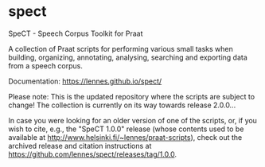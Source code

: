 # spect
SpeCT - Speech Corpus Toolkit for Praat

A collection of Praat scripts for performing various small tasks when building, organizing, annotating, analysing, searching and exporting data from a speech corpus.

Documentation: https://lennes.github.io/spect/


Please note:
This is the updated repository where the scripts are subject to change! The collection is currently on its way towards release 2.0.0...

In case you were looking for an older version of one of the scripts, or, if you wish to cite, e.g., the "SpeCT 1.0.0" release (whose contents used to be available at http://www.helsinki.fi/~lennes/praat-scripts), check out the archived release and citation instructions at https://github.com/lennes/spect/releases/tag/1.0.0.
